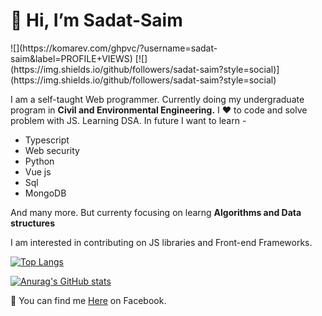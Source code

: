 <h1>👋 Hi, I’m <strong>Sadat-Saim</strong></h1>
![](https://komarev.com/ghpvc/?username=sadat-saim&label=PROFILE+VIEWS)
[![](https://img.shields.io/github/followers/sadat-saim?style=social)](https://img.shields.io/github/followers/sadat-saim?style=social)



I am a self-taught Web programmer. Currently doing my undergraduate program in <strong>Civil and Environmental Engineering.</strong>
I ❤️ to code and solve problem with JS. Learning DSA. In future I want to learn -

<ul type="disk">
<li>Typescript</li>
<li>Web security</li>
<li>Python</li>
<li>Vue js</li>
<li>Sql</li>
<li>MongoDB</li>
</ul>
<p>And many more. But currenty focusing on learng <b>Algorithms and Data structures</b></p>

I am interested in contributing on JS libraries and Front-end Frameworks.

[![Top Langs](https://github-readme-stats.vercel.app/api/top-langs/?username=sadat-saim&layout=compact)](https://github.com/anuraghazra/github-readme-stats)


[![Anurag's GitHub stats](https://github-readme-stats.vercel.app/api?username=sadat-saim)](https://github.com/anuraghazra/github-readme-stats)

🔗 You can find me <a href="https://www.facebook.com/sadat.saim.50/">Here</a> on Facebook.


<!---
sadat-saim/sadat-saim is a ✨ special ✨ repository because its `README.md` (this file) appears on your GitHub profile.
You can click the Preview link to take a look at your changes.
--->
